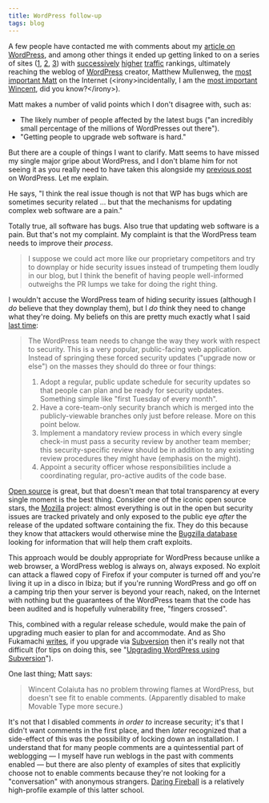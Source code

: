 ```yaml
---
title: WordPress follow-up
tags: blog
---
```


A few people have contacted me with comments about my [article on WordPress](http://www.wincent.com/a/about/wincent/weblog/archives/2007/06/wordpress_flaw.php), and among other things it ended up getting linked to on a series of sites ([1](http://mjtsai.com/blog/2007/06/21/wordpress-flaw/), [2](http://daringfireball.net/linked/), [3](http://photomatt.net/2007/06/22/on-wp-security/)) with [successively](http://www.alexa.com/data/details/traffic_details?url=mjtsai.com%2F) [higher](http://www.alexa.com/data/details/traffic_details?url=daringfireball.net%2F) [traffic](http://www.alexa.com/data/details/traffic_details?url=http%3A%2F%2Fphotomatt.net%2F) rankings, ultimately reaching the weblog of [WordPress](http://www.wincent.com/knowledge-base/WordPress) creator, Matthew Mullenweg, the [most important Matt](http://photomatt.net/about/) on the Internet (&lt;irony&gt;incidentally, I am the [most important Wincent](http://www.google.com/search?q=wincent), did you know?&lt;/irony&gt;).

Matt makes a number of valid points which I don't disagree with, such as:

-   The likely number of people affected by the latest bugs ("an incredibly small percentage of the millions of WordPresses out there").
-   "Getting people to upgrade web software is hard."

But there are a couple of things I want to clarify. Matt seems to have missed my single major gripe about WordPress, and I don't blame him for not seeing it as you really need to have taken this alongside my [previous post](http://www.wincent.com/a/about/wincent/weblog/archives/2007/04/wordpress_213_b.php) on WordPress. Let me explain.

He says, "I think the real issue though is not that WP has bugs which are sometimes security related ... but that the mechanisms for updating complex web software are a pain."

Totally true, all software has bugs. Also true that updating web software is a pain. But that's not my complaint. My complaint is that the WordPress team needs to improve their _process_.

> I suppose we could act more like our proprietary competitors and try to downplay or hide security issues instead of trumpeting them loudly in our blog, but I think the benefit of having people well-informed outweighs the PR lumps we take for doing the right thing.

I wouldn't accuse the WordPress team of hiding security issues (although I _do_ believe that they downplay them), but I _do_ think they need to change what they're doing. My beliefs on this are pretty much exactly what I said [last time](http://www.wincent.com/a/about/wincent/weblog/archives/2007/04/wordpress_213_b.php):

> The WordPress team needs to change the way they work with respect to security. This is a very popular, public-facing web application. Instead of springing these forced security updates ("upgrade now or else") on the masses they should do three or four things:
>
> 1.  Adopt a regular, public update schedule for security updates so that people can plan and be ready for security updates. Something simple like "first Tuesday of every month".
> 2.  Have a core-team-only security branch which is merged into the publicly-viewable branches only just before release. More on this point below.
> 3.  Implement a mandatory review process in which every single check-in must pass a security review by another team member; this security-specific review should be in addition to any existing review procedures they might have (emphasis on the might).
> 4.  Appoint a security officer whose responsibilities include a coordinating regular, pro-active audits of the code base.

[Open source](http://www.wincent.com/knowledge-base/Open%20source) is great, but that doesn't mean that total transparency at every single moment is the best thing. Consider one of the iconic open source stars, the [Mozilla](http://www.wincent.com/knowledge-base/Mozilla) project: almost everything is out in the open but security issues are tracked privately and only exposed to the public eye _after_ the release of the updated software containing the fix. They do this because they know that attackers would otherwise mine the [Bugzilla database](http://bugzilla.mozilla.org) looking for information that will help them craft exploits.

This approach would be doubly appropriate for WordPress because unlike a web browser, a WordPress weblog is always on, always exposed. No exploit can attack a flawed copy of Firefox if your computer is turned off and you're living it up in a disco in Ibiza; but if you're running WordPress and go off on a camping trip then your server is beyond your reach, naked, on the Internet with nothing but the guarantees of the WordPress team that the code has been audited and is hopefully vulnerability free, "fingers crossed".

This, combined with a regular release schedule, would make the pain of upgrading much easier to plan for and accommodate. And as Sho Fukamachi [writes](http://fukamachi.org/wp/2007/06/21/yet-another-wordpress-exploit/), if you upgrade via [Subversion](http://www.wincent.com/knowledge-base/Subversion) then it's really not that difficult (for tips on doing this, see "[Upgrading WordPress using Subversion](http://www.wincent.com/knowledge-base/Upgrading%20WordPress%20using%20Subversion)").

One last thing; Matt says:

> Wincent Colaiuta has no problem throwing flames at WordPress, but doesn't see fit to enable comments. (Apparently disabled to make Movable Type more secure.)

It's not that I disabled comments _in order to_ increase security; it's that I didn't want comments in the first place, and then _later_ recognized that a side-effect of this was the possibility of locking down an installation. I understand that for many people comments are a quintessential part of weblogging — I myself have run weblogs in the past with comments enabled — but there are also plenty of examples of sites that explicitly choose not to enable comments because they're not looking for a "conversation" with anonymous strangers. [Daring Fireball](http://www.wincent.com/knowledge-base/Daring%20Fireball) is a relatively high-profile example of this latter school.
